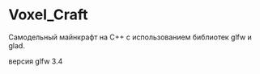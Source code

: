 # Voxel_Craft
Самодельный майнкрафт на C++ с использованием библиотек glfw и glad. 

версия glfw 3.4
